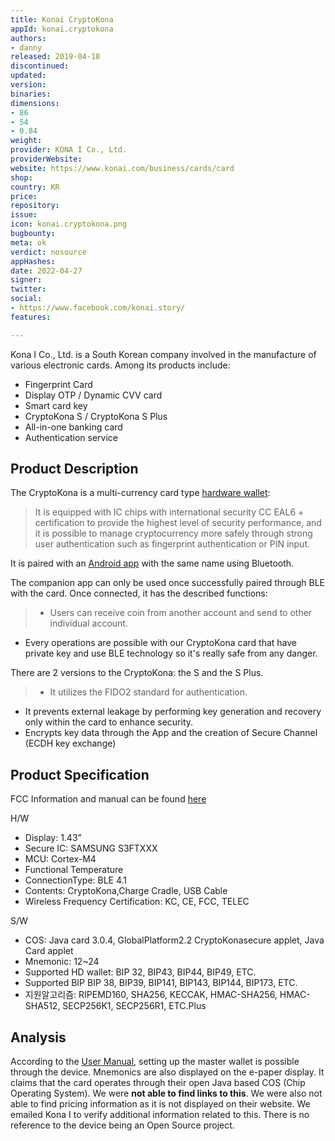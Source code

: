 ```yaml
---
title: Konai CryptoKona
appId: konai.cryptokona
authors:
- danny
released: 2019-04-18
discontinued: 
updated: 
version: 
binaries: 
dimensions:
- 86
- 54
- 0.84
weight: 
provider: KONA I Co., Ltd.
providerWebsite: 
website: https://www.konai.com/business/cards/card
shop: 
country: KR
price: 
repository: 
issue: 
icon: konai.cryptokona.png
bugbounty: 
meta: ok
verdict: nosource
appHashes: 
date: 2022-04-27
signer: 
twitter: 
social:
- https://www.facebook.com/konai.story/
features: 

---
```


Kona I Co., Ltd. is a South Korean company involved in the manufacture of various electronic cards. Among its products include: 

- Fingerprint Card
- Display OTP / Dynamic CVV card
- Smart card key
- CryptoKona S / CryptoKona S Plus
- All-in-one banking card
- Authentication service

## Product Description 

The CryptoKona is a multi-currency card type [hardware wallet](https://www.konai.com/business/cards/card): 

> It is equipped with IC chips with international security CC EAL6 + certification to provide the highest level of security performance, and it is possible to manage cryptocurrency more safely through strong user authentication such as fingerprint authentication or PIN input.

It is paired with an [Android app](https://play.google.com/store/apps/details?id=com.konai.cryptokona) with the same name using Bluetooth.

The companion app can only be used once successfully paired through BLE with the card. Once connected, it has the described functions:

> - Users can receive coin from another account and send to other individual account.
- Every operations are possible with our CryptoKona card that have private key and use BLE technology so it's really safe from any danger.

There are 2 versions to the CryptoKona: the S and the S Plus. 

> - It utilizes the FIDO2 standard for authentication. 
- It prevents external leakage by performing key generation and recovery only within the card to enhance security.
- Encrypts key data through the App and the creation of Secure Channel (ECDH key exchange)

## Product Specification 

FCC Information and manual can be found [here](https://fcc.report/FCC-ID/2ARI2CK-KF-102/4251335)

H/W
- Display: 1.43”
- Secure IC: SAMSUNG S3FTXXX
- MCU: Cortex-M4
- Functional Temperature
- ConnectionType: BLE 4.1
- Contents: CryptoKona,Charge Cradle, USB Cable
- Wireless Frequency Certification: KC, CE, FCC, TELEC

S/W
- COS: Java card 3.0.4, GlobalPlatform2.2 CryptoKonasecure applet, Java Card applet 
- Mnemonic: 12~24
- Supported HD wallet: BIP 32, BIP43, BIP44, BIP49, ETC.
- Supported BIP BIP 38, BIP39, BIP141, BIP143, BIP144, BIP173, ETC.
- 지원알고리즘: RIPEMD160, SHA256, KECCAK, HMAC-SHA256, HMAC-SHA512, SECP256K1, SECP256R1, ETC.Plus

## Analysis

According to the [User Manual](https://fcc.report/FCC-ID/2ARI2CK-KF-102/4251335), setting up the master wallet is possible through the device. Mnemonics are also displayed on the e-paper display. It claims that the card operates through their open Java based COS (Chip Operating System). We were **not able to find links to this**. We were also not able to find pricing information as it is not displayed on their website. We emailed Kona I to verify additional information related to this. There is no reference to the device being an Open Source project.

